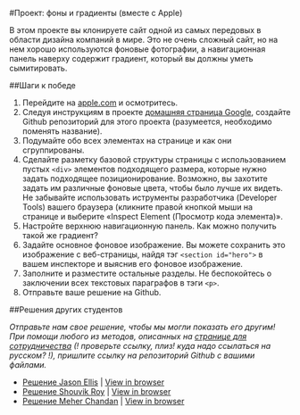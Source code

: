 #Проект: фоны и градиенты (вместе с Apple)

В этом проекте вы клонируете сайт одной из самых передовых в области дизайна компаний в мире. Это не очень сложный сайт, но на нем хорошо используются фоновые фотографии, а навигационная панель наверху содержит градиент, который вы должны уметь сымитировать.

##Шаги к победе

1. Перейдите на [apple.com](http://www.apple.com/) и осмотритесь.
2. Следуя инструкциям в проекте [домашняя страница Google](http://codenamecrud.ru/basics-of-web-development/project-html-css), создайте Github репозиторий для этого проекта (разумеется, необходимо поменять название).
4. Подумайте обо всех элементах на странице и как они сгруппированы.
5. Сделайте разметку базовой структуры страницы с использованием пустых `<div>` элементов подходящего размера, которые нужно задать подходящее позиционирование. Возможно, вы захотите задать им различные фоновые цвета, чтобы было лучше их видеть. Не забывайте использовать иструменты разработчика (Developer Tools) вашего браузера (кликните правой кнопкой мыши на странице и выберите «Inspect Element (Просмотр кода элемента)». 
6. Настройте верхнюю навигационную панель. Как можно получить такой же градиент?
7. Задайте основное фоновое изображение. Вы можете сохранить это изображение с веб-страницы, найдя тэг `<section id="hero">` в вашем инспекторе и выяснив его фоновое изображение.
8. Заполните и разместите остальные разделы. Не беспокойтесь о заключении всех текстовых параграфов в тэги `<p>`.
8. Отправьте ваше решение на Github.

##Решения других студентов

_Отправьте нам свое решение, чтобы мы могли показать его другим! При помощи любого из методов, описанных на [странице для сотрудничества](https://github.com/TheOdinProject/curriculum/blob/master/contributing.md) (! проверьте ссылку, плиз! куда надо ссылаться на русском? !), пришлите ссылку на репозиторий Github с вашими файлами._

+ [Решение Jason Ellis](https://github.com/jason-ellis/apple-homepage) | [View in browser](http://htmlpreview.github.io/?https://github.com/jason-ellis/apple-homepage/blob/master/index.html)
+ [Решение Shouvik Roy](https://github.com/royshouvik/applehome) | [View in browser](http://htmlpreview.github.io/?https://github.com/royshouvik/applehome/blob/master/index.html)
+ [Решение Meher Chandan](https://github.com/meherchandan/Apple_Project) | [View in browser](http://htmlpreview.github.io/?https://github.com/meherchandan/Apple_Project/blob/master/Index.html)
